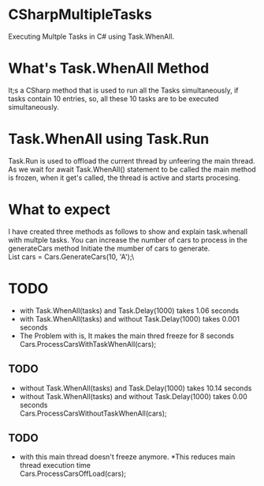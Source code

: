 # CSharpMultipleTasks
Executing Multple Tasks in C# using Task.WhenAll.

# What's Task.WhenAll Method
It;s a CSharp method that is used to run all the Tasks simultaneously, if tasks contain 10 entries, so, all these 10 tasks are to be executed simultaneously.

# Task.WhenAll using Task.Run
Task.Run is used to offload the current thread by unfeering the main thread.
As we wait for await Task.WhenAll() statement to be called the main method is frozen, when it get's called, the thread is active and starts procesing.


# What to expect
I have created three methods as follows to show and explain task.whenall with multple tasks. You can increase the number of cars to process in the generateCars method
Initiate the mumber of cars to generate. \
List<Cars> cars = Cars.GenerateCars(10, 'A');\
# TODO
 * with Task.WhenAll(tasks) and Task.Delay(1000) takes 1.06 seconds 
 * with Task.WhenAll(tasks) and without Task.Delay(1000) takes 0.001 seconds 
 * The Problem with is, It makes the main thred freeze for 8 seconds
 \
Cars.ProcessCarsWithTaskWhenAll(cars);

## TODO
 * without Task.WhenAll(tasks) and Task.Delay(1000) takes 10.14 seconds 
 * without Task.WhenAll(tasks) and without Task.Delay(1000) takes 0.00 seconds 
 \
Cars.ProcessCarsWithoutTaskWhenAll(cars);

## TODO
 * with this main thread doesn't freeze anymore.
 *This reduces main thread execution time
 \
Cars.ProcessCarsOffLoad(cars);
